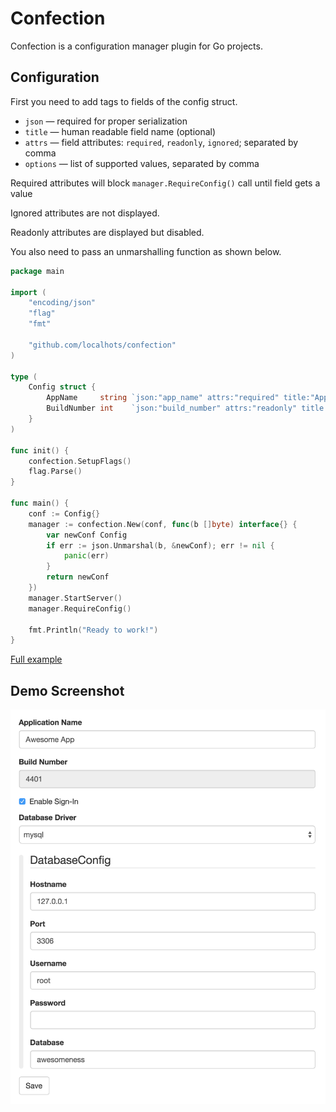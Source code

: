 # Confection

Confection is a configuration manager plugin for Go projects.

## Configuration

First you need to add tags to fields of the config struct.

* `json` — required for proper serialization
* `title` — human readable field name (optional)
* `attrs` — field attributes: `required`, `readonly`, `ignored`; separated by comma
* `options` — list of supported values, separated by comma

Required attributes will block `manager.RequireConfig()` call until field gets a value

Ignored attributes are not displayed.

Readonly attributes are displayed but disabled.

You also need to pass an unmarshalling function as shown below.

```go
package main

import (
	"encoding/json"
	"flag"
	"fmt"

	"github.com/localhots/confection"
)

type (
	Config struct {
		AppName     string `json:"app_name" attrs:"required" title:"Application Name"`
		BuildNumber int    `json:"build_number" attrs:"readonly" title:"Build Number"`
	}
)

func init() {
	confection.SetupFlags()
	flag.Parse()
}

func main() {
	conf := Config{}
	manager := confection.New(conf, func(b []byte) interface{} {
		var newConf Config
		if err := json.Unmarshal(b, &newConf); err != nil {
			panic(err)
		}
		return newConf
	})
	manager.StartServer()
	manager.RequireConfig()

	fmt.Println("Ready to work!")
}
```

[Full example](https://github.com/localhots/confection/blob/master/demo/demo.go)

## Demo Screenshot

<img src="https://raw.githubusercontent.com/localhots/confection/master/demo/demo.png" width="590">